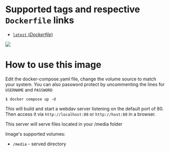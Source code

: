 # Supported tags and respective `Dockerfile` links

-	[`latest` (*Dockerfile*)](https://github.com/CharmingSteve/nginx-webdav-container/blob/master/Dockerfile)

[![](https://hub.docker.com/repository/docker/charmingsteve/nginxwebdav)](https://hub.docker.com/repository/docker/charmingsteve/nginxwebdav )

# How to use this image
Edit the docker-compose.yaml file, change the volume source to match your system.
You can also password protect by uncommenting the lines for  `USERNAME` and `PASSWORD`
 

```console
$ docker compose up -d
```
This will build and start a webdav server listening on the default port of 80.
Then access it via `http://localhost:80` or `http://host:80` in a browser.

This server will serve files located in your /media folder

Image's supported volumes:
- `/media` - served directory


